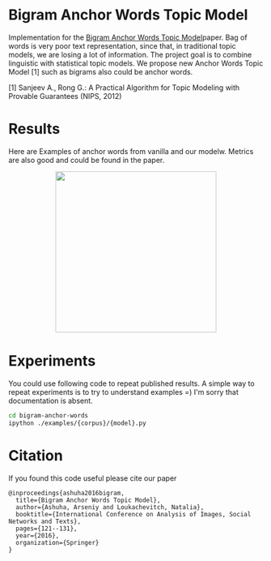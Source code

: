 # Bigram Anchor Words Topic Model

Implementation for the [Bigram Anchor Words Topic Model](https://link.springer.com/chapter/10.1007/978-3-319-52920-2_12)paper. 
Bag of words is very poor text representation, since that, in traditional topic models, we are losing a lot of information. 
The project goal is to combine linguistic with statistical topic models. 
We propose new Anchor Words Topic Model [1] such as bigrams also could be anchor words.

[1] Sanjeev A., Rong G.: A Practical Algorithm for Topic Modeling with Provable Guarantees (NIPS, 2012) 

# Results

Here are Examples of anchor words from vanilla and our modelw. 
Metrics are also good and could be found in the paper.
<p align="center">
<img height="318" src="http://ars-ashuha.ru/images/anchors.png"/>
</p>

# Experiments 

You could use following code to repeat published results. A simple way to repeat experiments is to try to understand examples =) I'm sorry that documentation is absent.  

```bash
cd bigram-anchor-words
ipython ./examples/{corpus}/{model}.py
```

# Citation

If you found this code useful please cite our paper

```
@inproceedings{ashuha2016bigram,
  title={Bigram Anchor Words Topic Model},
  author={Ashuha, Arseniy and Loukachevitch, Natalia},
  booktitle={International Conference on Analysis of Images, Social Networks and Texts},
  pages={121--131},
  year={2016},
  organization={Springer}
}
```
